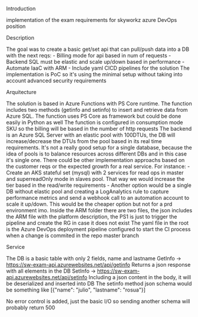Introduction

implementation of the exam requirements for skyworkz azure DevOps position

Description

The goal was to create a basic get/set api that can pull/push data into a DB with the next reqs:
    - Billing mode for api based in num of requests
    - Backend SQL must be elastic and scale up/down based in performance
    - Automate IaaC with ARM
    - Include yaml CICD pipelines for the solution
The implementation is PoC so it's using the minimal setup without taking into account advanced security requirements

Arquitecture

The solution is based in Azure Functions with PS Core runtime. The function includes two methods (getinfo and setinfo) to insert and retrieve data from Azure SQL. The function uses PS Core as framework but could be done easily in Python as well
The function is configured in consumption mode SKU so the billing will be based in the number of http requests
The backend is an Azure SQL Server with an elastic pool with 100DTUs, the DB will increase/decrease the DTUs from the pool based in its real time requirements. It's not a really good setup for a single database, because the idea of pools is to balance resources across different DBs and in this case it's  single one. There could be other implementation approachs based on the customer reqs or the expected growth for a real service. For instance:
	- Create an AKS stateful set (mysql) with 2 services for read ops in master and superreadOnly mode in slaves pool. That way we would increase the tier based in the read/write requirements
	- Another option would be a single DB without elastic pool and creating a LogAnalytics rule to capture performance metrics and send a webhook call to an automation account to scale it up/down. This would be the cheaper option but not for a prd environment imo.
Inside the ARM folder there are two files, the json includes the ARM file with the platform description, the PS1 is just to trigger the pipeline and create the RG in case it does not exist
The yaml file in the root is the Azure DevOps deployment pipeline configured to start the CI process when a change is commited in the repo master branch

Service

The DB is a basic table with only 2 fields, name and lastname
GetInfo -> https://sw-exam-api.azurewebsites.net/api/getinfo Returns a json response with all elements in the DB
SetInfo -> https://sw-exam-api.azurewebsites.net/api/setinfo Including a json content in the body, it will be deserialized and inserted into DB
The setinfo method json schema would be something like [{"name": "julio", "lastname": "rosua"}]


No error control is added, just the basic I/O so sending another schema will probably return 500